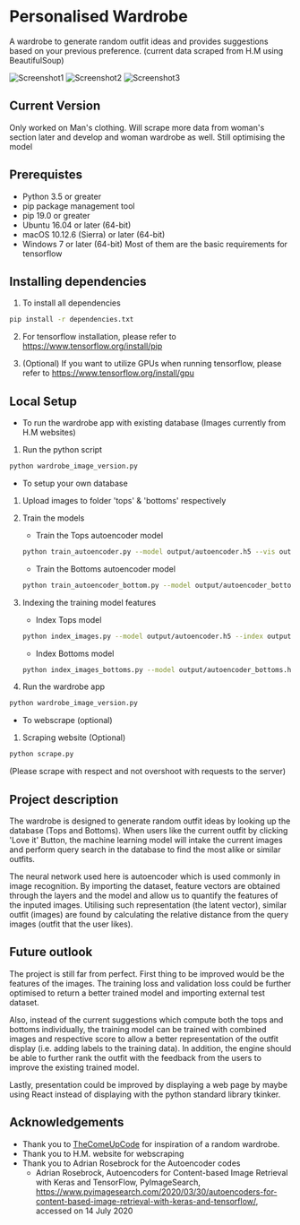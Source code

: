 # Personalised Wardrobe

A wardrobe to generate random outfit ideas and provides suggestions based on your previous preference.
(current data scraped from H.M using BeautifulSoup)

![Screenshot1](/screenshots/Capture1.PNG) ![Screenshot2](/screenshots/Capture2.PNG) ![Screenshot3](/screenshots/Capture3.PNG)

## Current Version

Only worked on Man's clothing. Will scrape more data from woman's section later and develop and woman wardrobe as well.
Still optimising the model

## Prerequistes

* Python 3.5 or greater
* pip package management tool
* pip 19.0 or greater
* Ubuntu 16.04 or later (64-bit)
* macOS 10.12.6 (Sierra) or later (64-bit)
* Windows 7 or later (64-bit)
Most of them are the basic requirements for tensorflow

## Installing dependencies

1. To install all dependencies 
```bash
pip install -r dependencies.txt
```
2. For tensorflow installation, please refer to https://www.tensorflow.org/install/pip

3. (Optional) If you want to utilize GPUs when running tensorflow, please refer to https://www.tensorflow.org/install/gpu 

## Local Setup

* To run the wardrobe app with existing database (Images currently from H.M websites)
1. Run the python script
```bash
python wardrobe_image_version.py
```

* To setup your own database
1. Upload images to folder 'tops' & 'bottoms' respectively

2. Train the models
    * Train the Tops autoencoder model
    ```bash
    python train_autoencoder.py --model output/autoencoder.h5 --vis output/recon_vis.png --plot output/plot.png
    ```
    * Train the Bottoms autoencoder model
    ```bash
    python train_autoencoder_bottom.py --model output/autoencoder_bottoms.h5 --vis output/recon_vis.png --plot output/plot_bottoms.png
    ```

3. Indexing the training model features
    * Index Tops model
    ```bash
    python index_images.py --model output/autoencoder.h5 --index output/index.pickle
    ```

    * Index Bottoms model
    ```bash
    python index_images_bottoms.py --model output/autoencoder_bottoms.h5 --index output/index_bottoms.pickle
    ```
4. Run the wardrobe app 
```bash
python wardrobe_image_version.py
```
* To webscrape (optional)
1. Scraping website (Optional)
```bash
python scrape.py
```
(Please scrape with respect and not overshoot with requests to the server)

## Project description

The wardrobe is designed to generate random outfit ideas by looking up the database (Tops and Bottoms). When users like the current outfit by clicking 'Love it' Button, the machine learning model will intake the current images and perform query search in the database to find the most alike or similar outfits. 

The neural network used here is autoencoder which is used commonly in image recognition. By importing the dataset, feature vectors are obtained through the layers and the model and allow us to quantify the features of the inputed images. Utilising such representation (the latent vector), similar outfit (images) are found by calculating the relative distance from the query images (outfit that the user likes).   

## Future outlook

The project is still far from perfect. First thing to be improved would be the features of the images. The training loss and validation loss could be further optimised to return a better trained model and importing external test dataset. 

Also, instead of the current suggestions which compute both the tops and bottoms individually, the training model can be trained with combined images and respective score to allow a better representation of the outfit display (i.e. adding labels to the training data). In addition, the engine should be able to further rank the outfit with the feedback from the users to improve the existing trained model. 

Lastly, presentation could be improved by displaying a web page by maybe using React instead of displaying with the python standard library tkinker. 

## Acknowledgements
* Thank you to [TheComeUpCode](https://github.com/TheComeUpCode/WardrobeApp/) for inspiration of a random wardrobe.
* Thank you to H.M. website for webscraping
* Thank you to Adrian Rosebrock for the Autoencoder codes
    * Adrian Rosebrock, Autoencoders for Content-based Image Retrieval with Keras and TensorFlow, PyImageSearch, https://www.pyimagesearch.com/2020/03/30/autoencoders-for-content-based-image-retrieval-with-keras-and-tensorflow/, accessed on 14 July 2020

